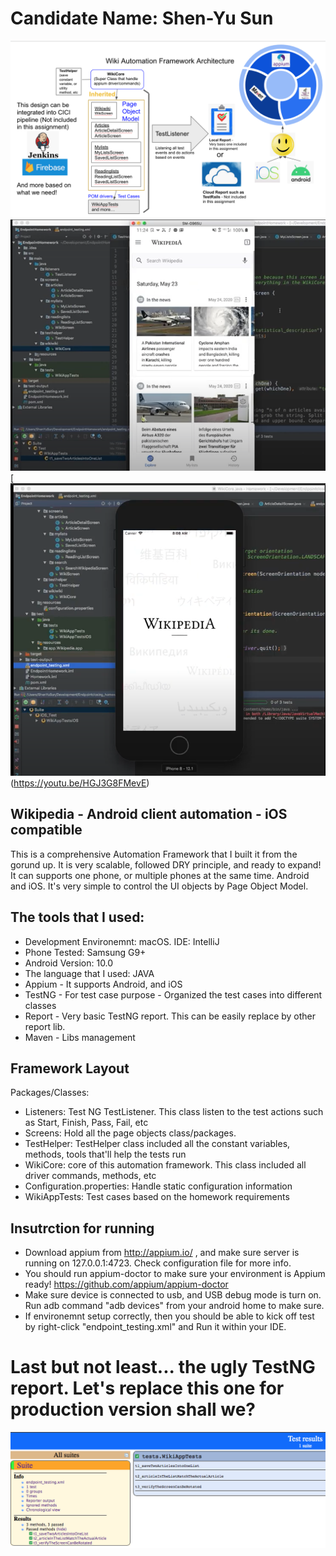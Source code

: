 # Candidate Name: Shen-Yu Sun 
![](Architecture.png)
[![Watch the video](Wiki.png)](https://youtu.be/PY4B7HukhqY)
[![Watch iOS video](Appium_ios.png)(https://youtu.be/HGJ3G8FMevE)
## Wikipedia - Android client automation - iOS compatible 
This is a comprehensive Automation Framework that I built it from the gorund up.
It is very scalable, followed DRY principle, and ready to expand! It can supports one phone, or multiple phones at the same time. 
Android and iOS. It's very simple to control the UI objects by Page Object Model.
## The tools that I used:
- Development Environemnt: macOS. IDE: IntelliJ
- Phone Tested: Samsung G9+
- Android Version: 10.0
- The language that I used: JAVA
- Appium - It supports Android, and iOS
- TestNG - For test case purpose - Organized the test cases into different classes
- Report - Very basic TestNG report. This can be easily replace by other report lib.
- Maven - Libs management
## Framework Layout
Packages/Classes: 
- Listeners: Test NG TestListener. This class listen to the test actions such as Start, Finish, Pass, Fail, etc
- Screens: Hold all the page objects class/packages.
- TestHelper: TestHelper class included all the constant variables, methods, tools that'll help the tests run
- WikiCore: core of this automation framework. This class included all driver commands, methods, etc
- Configuration.properties: Handle static configuration information
- WikiAppTests: Test cases based on the homework requirements
## Insutrction for running
- Download appium from http://appium.io/ , and make sure server is running on 127.0.0.1:4723. Check configuration file for more info.
- You should run appium-doctor to make sure your environment is Appium ready!  https://github.com/appium/appium-doctor
- Make sure device is connected to usb, and USB debug mode is turn on. Run adb command "adb devices" from your android home to make sure.
- If environemnt setup correctly, then you should be able to kick off test by right-click "endpoint_testing.xml" and Run it within your IDE.
# Last but not least... the ugly TestNG report. Let's replace this one for production version shall we?
![](Ugly_basic_testng_report.png)
